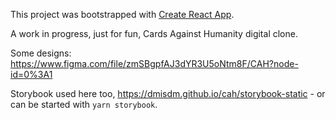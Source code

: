 This project was bootstrapped with [Create React App](https://github.com/facebook/create-react-app).

A work in progress, just for fun, Cards Against Humanity digital clone.

Some designs: https://www.figma.com/file/zmSBgpfAJ3dYR3U5oNtm8F/CAH?node-id=0%3A1

Storybook used here too, https://dmisdm.github.io/cah/storybook-static - or can be started with `yarn storybook`.
